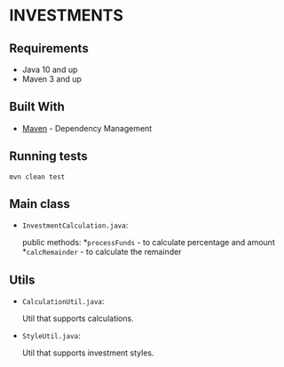 # INVESTMENTS

## Requirements
* Java 10 and up
* Maven 3 and up

## Built With
* [Maven](https://maven.apache.org/) - Dependency Management

## Running tests
```
mvn clean test
```
## Main class

* `InvestmentCalculation.java`:
  
  public methods:
  *`processFunds` - to calculate percentage and amount
  *`calcRemainder` - to calculate the remainder

## Utils

* `CalculationUtil.java`:

  Util that supports calculations.

* `StyleUtil.java`:

  Util that supports investment styles.
